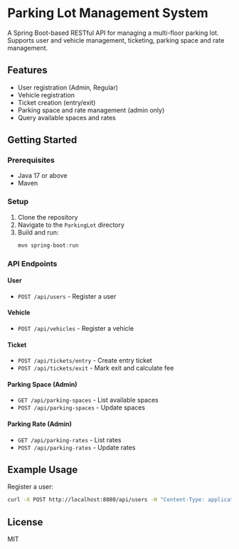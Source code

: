 # Parking Lot Management System

A Spring Boot-based RESTful API for managing a multi-floor parking lot. Supports user and vehicle management, ticketing, parking space and rate management.

## Features
- User registration (Admin, Regular)
- Vehicle registration
- Ticket creation (entry/exit)
- Parking space and rate management (admin only)
- Query available spaces and rates

## Getting Started

### Prerequisites
- Java 17 or above
- Maven

### Setup
1. Clone the repository
2. Navigate to the `ParkingLot` directory
3. Build and run:
   ```powershell
   mvn spring-boot:run
   ```

### API Endpoints

#### User
- `POST /api/users` - Register a user

#### Vehicle
- `POST /api/vehicles` - Register a vehicle

#### Ticket
- `POST /api/tickets/entry` - Create entry ticket
- `POST /api/tickets/exit` - Mark exit and calculate fee

#### Parking Space (Admin)
- `GET /api/parking-spaces` - List available spaces
- `POST /api/parking-spaces` - Update spaces

#### Parking Rate (Admin)
- `GET /api/parking-rates` - List rates
- `POST /api/parking-rates` - Update rates

## Example Usage
Register a user:
```bash
curl -X POST http://localhost:8080/api/users -H "Content-Type: application/json" -d '{"userName":"admin","email":"admin@lot.com","userType":"ADMIN"}'
```

## License
MIT
